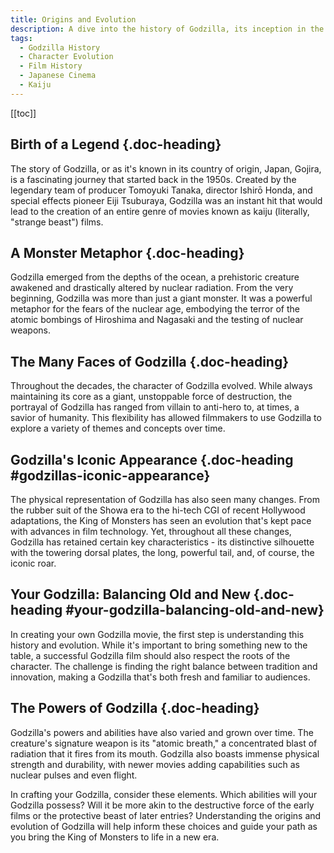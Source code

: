 ```yaml
---
title: Origins and Evolution
description: A dive into the history of Godzilla, its inception in the 1950s, evolution over time, key characteristics and abilities.
tags:
  - Godzilla History
  - Character Evolution
  - Film History
  - Japanese Cinema
  - Kaiju
---
```


[[toc]]

## Birth of a Legend {.doc-heading}

The story of Godzilla, or as it's known in its country of origin, Japan, Gojira, is a fascinating journey that started back in the 1950s. Created by the legendary team of producer Tomoyuki Tanaka, director Ishirō Honda, and special effects pioneer Eiji Tsuburaya, Godzilla was an instant hit that would lead to the creation of an entire genre of movies known as kaiju (literally, "strange beast") films.

## A Monster Metaphor {.doc-heading}

Godzilla emerged from the depths of the ocean, a prehistoric creature awakened and drastically altered by nuclear radiation. From the very beginning, Godzilla was more than just a giant monster. It was a powerful metaphor for the fears of the nuclear age, embodying the terror of the atomic bombings of Hiroshima and Nagasaki and the testing of nuclear weapons.

## The Many Faces of Godzilla {.doc-heading}

Throughout the decades, the character of Godzilla evolved. While always maintaining its core as a giant, unstoppable force of destruction, the portrayal of Godzilla has ranged from villain to anti-hero to, at times, a savior of humanity. This flexibility has allowed filmmakers to use Godzilla to explore a variety of themes and concepts over time.

## Godzilla's Iconic Appearance {.doc-heading #godzillas-iconic-appearance}

The physical representation of Godzilla has also seen many changes. From the rubber suit of the Showa era to the hi-tech CGI of recent Hollywood adaptations, the King of Monsters has seen an evolution that's kept pace with advances in film technology. Yet, throughout all these changes, Godzilla has retained certain key characteristics - its distinctive silhouette with the towering dorsal plates, the long, powerful tail, and, of course, the iconic roar.

## Your Godzilla: Balancing Old and New {.doc-heading #your-godzilla-balancing-old-and-new}

In creating your own Godzilla movie, the first step is understanding this history and evolution. While it's important to bring something new to the table, a successful Godzilla film should also respect the roots of the character. The challenge is finding the right balance between tradition and innovation, making a Godzilla that's both fresh and familiar to audiences.

## The Powers of Godzilla {.doc-heading}

Godzilla's powers and abilities have also varied and grown over time. The creature's signature weapon is its "atomic breath," a concentrated blast of radiation that it fires from its mouth. Godzilla also boasts immense physical strength and durability, with newer movies adding capabilities such as nuclear pulses and even flight.

In crafting your Godzilla, consider these elements. Which abilities will your Godzilla possess? Will it be more akin to the destructive force of the early films or the protective beast of later entries? Understanding the origins and evolution of Godzilla will help inform these choices and guide your path as you bring the King of Monsters to life in a new era.
